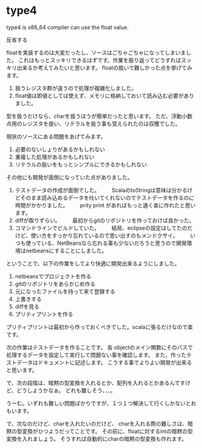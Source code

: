 type4
=====

type4 is x86_64 compiler can use the float value.


反省する

floatを実装するのは大変だったし、ソースはごちゃごちゃになってしまいました。
これはもっとスッキリできるはずです。作業を振り返ってどうすればスッキリ出来るか考えてみたいと思います。
floatの扱いで難しかった点を挙げてみます。

1. 扱うレジスタ群が違うので処理が複雑化しました。
2. float値は即値としては使えず、メモリに格納しておいて読み込む必要がありました。

型を扱うだけなら、charを扱うほうが簡単だったと思います。
ただ、浮動小数点用のレジスタを扱い、リテラルを扱う事も覚えられたのは収穫でした。

現状のソースにある問題をあげてみます。

1. 必要のないしょりがあるかもしれない
2. 重複した処理があるかもしれない
3. リテラルの扱いをもっとシンプルにできるかもしれない

その他にも開発が面倒になっていた点がありました。

1. テストデータの作成が面倒でした。
　　ScalaのtoStringは意味は分かるけどそのまま読み込めるデータを吐いてくれないのでテストデータを作るのに時間がかかりました。
　　prity print があればもっと速く楽に作れたと思います。
2. diffが取りずらい。
　　最初からgitのリポジトリを作っておけば良かった。
3. コマンドラインでビルドしていた。
　　結局、eclipseの設定はしてたのだけど、使い方をすっかり忘れているので思い出すのもメンドクサイ。
　　いつも使っている、NetBeansなら忘れる事も少ないだろうと思うので開発環境はnetbeansにすることにしました。

ということで、以下の作業をしてより快適に開発出来るようにしました。

1. netbeansでプロジェクトを作る
2. gitのリポジトリをあらかじめ作る
3. 元になったファイルを持って来て登録する
4. 上書きする
5. diffを見る
6. プリティプリントを作る

プリティプリントは最初から作っておくべきでした。scalaに張るだけなので楽です。

次の作業はテストデータを作ることです。
各 objectのメイン関数にそのパスで処理するデータを設定して実行して問題ない事を確認します。
また、作ったテストデータはドキュメントに記述します。
こうする事でよりよい開発が出来ると思います。

で、次の段階は、暗黙の型変換を入れるとか、配列を入れるとかあるんですけど、どうしようかなぁ。
どれも難しそう、、、。

うーむ。いずれも難しい問題ばかりですが、１つ１つ解決して行くしかないとおもいます。

で、次なのだけど、charを入れたいのだけど、
charを入れる際の難しさは、暗黙の型変換がひつようだってことです。
その前に、floatに対するintの暗黙の型変換を入れましょう。
そうすれば自動的にcharの暗黙の型変換も作れます。
